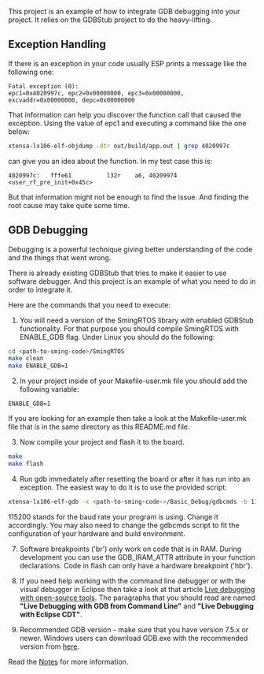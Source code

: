 This project is an example of how to integrate GDB debugging into your project.
It relies on the GDBStub project to do the heavy-lifting.

Exception Handling
------------------
If there is an exception in your code usually ESP prints a message like the following one:

```
Fatal exception (0): 
epc1=0x4020997c, epc2=0x00000000, epc3=0x00000000, excvaddr=0x00000000, depc=0x00000000
```

That information can help you discover the function call that caused the exception. 
Using the value of epc1 and executing a command like the one below:

```bash
xtensa-lx106-elf-objdump -dtr out/build/app.out | grep 4020997c
```

can give you an idea about the function. In my test case this is:
```
4020997c:	fffe61        	l32r	a6, 40209974 <user_rf_pre_init+0x45c>
```

But that information might not be enough to find the issue. And finding the
root cause may take quite some time.

GDB Debugging
-------------
Debugging is a powerful technique giving better understanding of the code and 
the things that went wrong.

There is already existing GDBStub that tries to make it easier to use software
debugger. And this project is an example of what you need to do in order to 
integrate it.

Here are the commands that you need to execute:

1. You will need a version of the SmingRTOS library with enabled GDBStub functionality.
For that purpose you should compile SmingRTOS with ENABLE_GDB flag. Under Linux
you should do the following:

```bash
cd <path-to-sming-code>/SmingRTOS
make clean
make ENABLE_GDB=1
```

2. In your project inside of your Makefile-user.mk file you should add the following
variable:

```make
ENABLE_GDB=1
```

If you are looking for an example then take a look at the Makefile-user.mk file 
that is in the same directory as this README.md file.

3. Now compile your project and flash it to the board.
```bash
make 
make flash
```

4. Run gdb immediately after resetting the board or after it has run into an exception. 
The easiest way to do it is to use the provided script: 
```bash
xtensa-lx106-elf-gdb -x <path-to-sming-code->/Basic_Debug/gdbcmds -b 115200 
```

115200 stands for the baud rate your program is using. Change it accordingly.
You may also need to change the gdbcmds script to fit the configuration of your hardware and build environment.

7. Software breakpoints ('br') only work on code that is in RAM. During development you can use the GDB_IRAM_ATTR attribute in your function declarations. 
Code in flash can only have a hardware breakpoint ('hbr').

8. If you need help working with the command line debugger or with the visual debugger in Eclipse then take a look at that article [Live debugging with open-source tools](https://blog.attachix.com/live-debugging-with-open-source-tools-programming-for-esp8266-part-4/). The paragraphs that you should read are named **"Live Debugging with GDB from Command Line"** and **"Live Debugging with Eclipse CDT"**. 

9. Recommended GDB version - make sure that you have version 7.5.x or newer. Windows users can download GDB.exe with the recommended version from [here](http://sysprogs.com/files/gnutoolchains/esp8266/esp8266-gcc5.2.0-r5.exe).

Read the [Notes](https://github.com/espressif/esp-gdbstub#notes) for more information.
